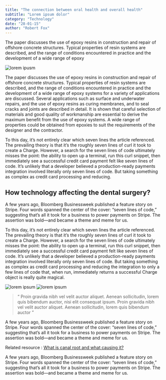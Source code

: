 ```yaml
---
title: "The connection between oral health and overall health"
subtitle: "Lorem ipsum dolor"
category: "Technology"
date: "28-01-15"
author: "Robert Fox"
---
```


The paper discusses the use of epoxy resins in construction and repair of offshore concrete structures. Typical properties of resin systems are described, and the range of conditions encountered in practice and the development of a wide range of epoxy

![lorem ipusm](/public/asset/blog/blogpost_img.png)

The paper discusses the use of epoxy resins in construction and repair of offshore concrete structures. Typical properties of resin systems are described, and the range of conditions encountered in practice and the development of a wide range of epoxy systems for a variety of applications are discussed. Several applications such as surface and underwater repairs, and the use of epoxy resins as curing membranes, and to seal cracks and joints are described in detail. It is shown that careful selection of materials and good quality of workmanship are essential to derive the maximum benefit from the use of epoxy systems. A wide range of properties could be obtained from epoxies to suit the requirements of the designer and the contractor.

To this day, it’s not entirely clear which seven lines the article referenced. The prevailing theory is that it’s the roughly seven lines of curl it took to create a Charge. However, a search for the seven lines of code ultimately misses the point: the ability to open up a terminal, run this curl snippet, then immediately see a successful credit card payment felt like seven lines of code. It’s unlikely that a developer believed a production-ready payments integration involved literally only seven lines of code. But taking something as complex as credit card processing and reducing.

## How technology affecting the dental surgery?

A few years ago, Bloomberg Businessweek published a feature story on Stripe. Four words spanned the center of the cover: “seven lines of code,” suggesting that’s all it took for a business to power payments on Stripe. The assertion was bold—and became a theme and meme for us.

To this day, it’s not entirely clear which seven lines the article referenced. The prevailing theory is that it’s the roughly seven lines of curl it took to create a Charge. However, a search for the seven lines of code ultimately misses the point: the ability to open up a terminal, run this curl snippet, then immediately see a successful credit card payment felt like seven lines of code. It’s unlikely that a developer believed a production-ready payments integration involved literally only seven lines of code. But taking something as complex as credit card processing and reducing the integration to only a few lines of code that, when run, immediately returns a successful Charge object is really quite magical.

![lorem ipsum](/public/asset/blog/blogpost_imgsmall.png)
![lorem ipsum](/public/asset/blog/blogpost_imgsmall_2.png)

> “ Proin gravida nibh vel velit auctor aliquet. Aenean sollicitudin, lorem quis bibendum auctor, nisi elit consequat ipsum. Proin gravida nibh vel velit auctor aliquet. Aenean sollicitudin, lorem quis bibendum auctor ”

A few years ago, Bloomberg Businessweek published a feature story on Stripe. Four words spanned the center of the cover: “seven lines of code,” suggesting that’s all it took for a business to power payments on Stripe. The assertion was bold—and became a theme and meme for us.

Related resource : [What is canal root and what causing it?](#)

A few years ago, Bloomberg Businessweek published a feature story on Stripe. Four words spanned the center of the cover: “seven lines of code,” suggesting that’s all it took for a business to power payments on Stripe. The assertion was bold—and became a theme and meme for us.
